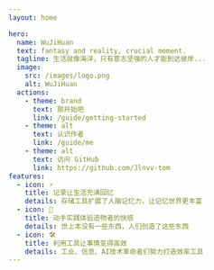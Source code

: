 ```yaml
---
layout: home

hero:
  name: WuJiHuan
  text: fantasy and reality, crucial moment.
  tagline: 生活就像海洋，只有意志坚强的人才能到达彼岸...
  image:
    src: /images/logo.png
    alt: WuJiHuan
  actions:
    - theme: brand
      text: 那开始吧
      link: /guide/getting-started
    - theme: alt
      text: 认识作者
      link: /guide/me
    - theme: alt
      text: 访问 GitHub
      link: https://github.com/Jlnvv-tom
features:
  - icon: ⚡️
    title: 记录让生活充满回忆
    details: 存储工具扩展了人脑记忆力，让记忆世界更丰富
  - icon: 🖖
    title: 动手实践体验造物者的快感
    details: 世上本没有一些东西，人们创造了这些东西
  - icon: 🛠️
    title: 利用工具让事情变得高效
    details: 工业、信息、AI技术革命者们努力打造效率工具
---
```

